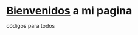 <h1 id="Bienvenidos_a_mi_portfolio," class="main-top-header" style="display: inline" data-mw-thread-id="h-Bienvenidos_a_mi_Portfolio"><span id="Bienvenidos_a_mi_Portfolio.2C"></span><span data-mw-comment-start="" id="h-Bienvenidos_a_mi_página,"></span><a href="/wiki/Wikipedia:Bienvenidos" title="Wikipedia:Bienvenidos">Bienvenidos</a> a mi pagina<span data-mw-comment-end="h-Bienvenidos_a_mi_Prortfolio,"></span></color:rojo></color:rojo></h1>
<p>códigos para todos</p>
